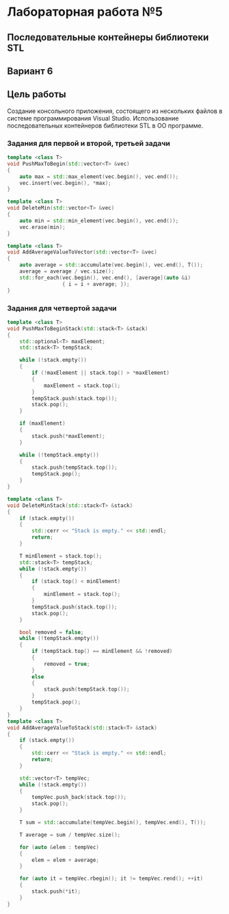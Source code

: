 
# Лабораторная работа №5 #

## Последовательные контейнеры библиотеки STL ##

## Вариант 6 ##
 

## Цель работы ##
Создание консольного приложения, состоящего из нескольких файлов в системе  программирования Visual Studio. Использование последовательных контейнеров библиотеки STL в ОО  программе. 

### Задания для первой и второй, третьей задачи ###
```c++
template <class T>
void PushMaxToBegin(std::vector<T> &vec)
{
	auto max = std::max_element(vec.begin(), vec.end());
	vec.insert(vec.begin(), *max);
}

template <class T>
void DeleteMin(std::vector<T> &vec)
{
	auto min = std::min_element(vec.begin(), vec.end());
	vec.erase(min);
}

template <class T>
void AddAverageValueToVector(std::vector<T> &vec)
{
	auto average = std::accumulate(vec.begin(), vec.end(), T());
	average = average / vec.size();
	std::for_each(vec.begin(), vec.end(), [average](auto &i)
				  { i = i + average; });
}
```

### Задания для четвертой задачи ###

```c++
template <class T>
void PushMaxToBeginStack(std::stack<T> &stack)
{
	std::optional<T> maxElement;
	std::stack<T> tempStack;

	while (!stack.empty())
	{
		if (!maxElement || stack.top() > *maxElement)
		{
			maxElement = stack.top();
		}
		tempStack.push(stack.top());
		stack.pop();
	}

	if (maxElement)
	{
		stack.push(*maxElement);
	}

	while (!tempStack.empty())
	{
		stack.push(tempStack.top());
		tempStack.pop();
	}
}

template <class T>
void DeleteMinStack(std::stack<T> &stack)
{
	if (stack.empty())
	{
		std::cerr << "Stack is empty." << std::endl;
		return;
	}

	T minElement = stack.top();
	std::stack<T> tempStack;
	while (!stack.empty())
	{
		if (stack.top() < minElement)
		{
			minElement = stack.top();
		}
		tempStack.push(stack.top());
		stack.pop();
	}

	bool removed = false;
	while (!tempStack.empty())
	{
		if (tempStack.top() == minElement && !removed)
		{
			removed = true;
		}
		else
		{
			stack.push(tempStack.top());
		}
		tempStack.pop();
	}
}
template <class T>
void AddAverageValueToStack(std::stack<T> &stack)
{
	if (stack.empty())
	{
		std::cerr << "Stack is empty." << std::endl;
		return;
	}

	std::vector<T> tempVec;
	while (!stack.empty())
	{
		tempVec.push_back(stack.top());
		stack.pop();
	}

	T sum = std::accumulate(tempVec.begin(), tempVec.end(), T());

	T average = sum / tempVec.size();

	for (auto &elem : tempVec)
	{
		elem = elem + average;
	}

	for (auto it = tempVec.rbegin(); it != tempVec.rend(); ++it)
	{
		stack.push(*it);
	}
}
```

